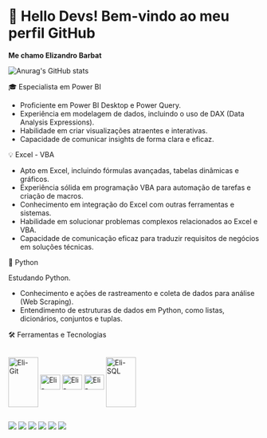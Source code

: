 # 👋 Hello Devs! Bem-vindo ao meu perfil GitHub

**Me chamo Elizandro Barbat**

![Anurag's GitHub stats](https://github-readme-stats.vercel.app/api?username=elizandrobarbat&theme=github_dark&show_icons=true)

🎓 Especialista em Power BI

- Proficiente em Power BI Desktop e Power Query.
- Experiência em modelagem de dados, incluindo o uso de DAX (Data Analysis Expressions).
- Habilidade em criar visualizações atraentes e interativas.
- Capacidade de comunicar insights de forma clara e eficaz.

💡 Excel - VBA 

- Apto em Excel, incluindo fórmulas avançadas, tabelas dinâmicas e gráficos.
- Experiência sólida em programação VBA para automação de tarefas e criação de macros.
- Conhecimento em integração do Excel com outras ferramentas e sistemas.
- Habilidade em solucionar problemas complexos relacionados ao Excel e VBA.
- Capacidade de comunicação eficaz para traduzir requisitos de negócios em soluções técnicas.

🐍 Python
 
Estudando Python.

- Conhecimento e ações de rastreamento e coleta de dados para análise (Web Scraping).
- Entendimento de estruturas de dados em Python, como listas, dicionários, conjuntos e tuplas.


🛠️ Ferramentas e Tecnologias

<div style="display: inline_block"><br>
  <img align="center" alt="Eli-Git" height="100" width="60" src="https://cdn.jsdelivr.net/gh/devicons/devicon/icons/git/git-plain-wordmark.svg">
  <img align="center" alt="Eli-Linux" height="30" width="40" src="https://cdn.jsdelivr.net/gh/devicons/devicon/icons/linux/linux-original.svg">
  <img align="center" alt="Eli-Python" height="30" width="40" src="https://cdn.jsdelivr.net/gh/devicons/devicon/icons/python/python-original.svg">
  <img align="center" alt="Eli-Bland" height="30" width="40" src="https://cdn.jsdelivr.net/gh/devicons/devicon/icons/blender/blender-original.svg">
  <img align="center" alt="Eli-SQL" height="100" width="60" src="https://cdn.jsdelivr.net/gh/devicons/devicon/icons/mysql/mysql-original-wordmark.svg">
</div>
  
  ##
 
<div> 
  <a href="https://www.youtube.com/channel/UC_-uuuZbY0AAt9CViNzvc-Q" target="_blank"><img src="https://img.shields.io/badge/YouTube-FF0000?style=for-the-badge&logo=youtube&logoColor=white" target="_blank"></a>
  <a href="https://instagram.com/rafaballerini" target="_blank"><img src="https://img.shields.io/badge/-Instagram-%23E4405F?style=for-the-badge&logo=instagram&logoColor=white" target="_blank"></a>
 	<a href="https://www.twitch.tv/rafaballerinii" target="_blank"><img src="https://img.shields.io/badge/Twitch-9146FF?style=for-the-badge&logo=twitch&logoColor=white" target="_blank"></a>
 <a href="https://discord.gg/wagxzStdcR" target="_blank"><img src="https://img.shields.io/badge/Discord-7289DA?style=for-the-badge&logo=discord&logoColor=white" target="_blank"></a> 
  <a href = "mailto:contatorafaballerini@gmail.com"><img src="https://img.shields.io/badge/-Gmail-%23333?style=for-the-badge&logo=gmail&logoColor=white" target="_blank"></a>
  <a href="https://www.linkedin.com/in/rafaella-ballerini-45875016a" target="_blank"><img src="https://img.shields.io/badge/-LinkedIn-%230077B5?style=for-the-badge&logo=linkedin&logoColor=white" target="_blank"></a> 
  
